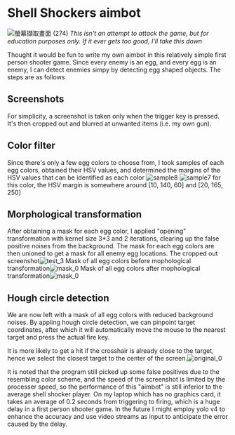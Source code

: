 # Shell Shockers aimbot
![螢幕擷取畫面 (274)](https://user-images.githubusercontent.com/62785735/127161083-303f3b47-44e6-472b-bcda-4837a93eac8b.png)
*This isn't an attempt to attack the game, but for education purposes only. If it ever gets too good, I'll take this down*

Thought it would be fun to write my own aimbot in this relatively simple first person shooter game. Since every enemy is an egg, and every egg is an enemy, I can detect enemies simpy by detecting egg shaped objects.
The steps are as follows

## Screenshots
For simplicity, a screenshot is taken only when the trigger key is pressed. It's then cropped out and blurred at unwanted items (i.e. my own gun).

## Color filter
Since there's only a few egg colors to choose from, I took samples of each egg colors, obtained their HSV values, and determined the margins of the HSV values that can be identified as each color 
![sample8](https://user-images.githubusercontent.com/62785735/127164032-238e26f1-0e99-4cb5-b6c6-6419078fd984.png)
![sample7](https://user-images.githubusercontent.com/62785735/127164060-5cc12c8d-5acb-4389-87a8-8ccd54ecf794.png) for this color, the HSV margin is somewhere around [10, 140, 60] and [20, 165, 250]

## Morphological transformation
After obtaining a mask for each egg color, I applied "opening" transformation with kernel size 3\*3 and 2 iterations, clearing up the false positive noises from the background. The mask for each egg colors are then unioned to get a mask for all enemy egg locations.
The cropped out screenshot![test_3](https://user-images.githubusercontent.com/62785735/127311441-44276454-9eb4-4f17-ab9e-72b51bc47846.png) 
Mask of all egg colors before mophological transformation![mask_0](https://user-images.githubusercontent.com/62785735/127311812-4cc917d7-a0f6-43fb-916b-0d523823af07.png) 
Mask of all egg colors after mophological transformation![mask_0](https://user-images.githubusercontent.com/62785735/127315917-59d30c5e-525c-46f8-b62f-a43901fd1705.png)


## Hough circle detection
We are now left with a mask of all egg colors with reduced background noises. By appling hough circle detection, we can pinpoint target coordinates, after which it will automatically move the mouse to the nearest target and press the actual fire key.

It is more likely to get a hit if the crosshair is already close to the target, hence we select the closest target to the center of the screen.![original_0](https://user-images.githubusercontent.com/62785735/127316850-58e66103-2c10-4b2b-a8fb-ab754cc48aae.png)

It is noted that the program still picked up some false positives due to the resembling color scheme, and the speed of the screenshot is limited by the processer speed, so the performance of this "aimbot" is still inferior to the average shell shocker player. On my laptop which has no graphics card, it takes an average of 0.2 seconds from triggering to firing, which is a huge delay in a first person shooter game.
In the future I might employ yolo v4 to enhance the accuracy and use video streams as input to anticipate the error caused by the delay.
